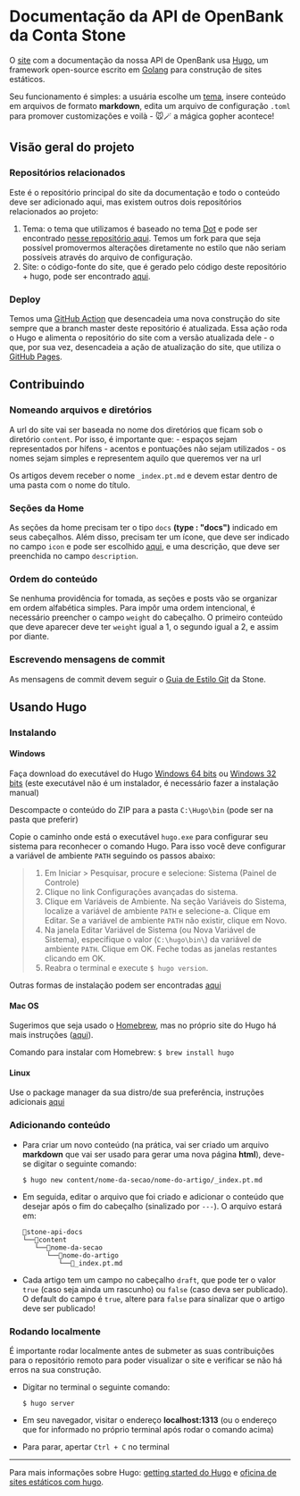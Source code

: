 # Documentação da API de OpenBank da Conta Stone

O [site](https://stone-co.github.io/) com a documentação da nossa API de OpenBank usa 
[Hugo](https://gohugo.io/), um framework open-source escrito em [Golang](https://go.dev/) para construção
de sites estáticos.

Seu funcionamento é simples: a usuária escolhe um [tema](https://themes.gohugo.io/), insere conteúdo em
arquivos de formato __markdown__, edita um arquivo de configuração `.toml` para promover customizações
e voilà - 🐭🪄 a mágica gopher acontece!

## Visão geral do projeto

### Repositórios relacionados

Este é o repositório principal do site da documentação e todo o conteúdo deve ser adicionado aqui, mas existem
outros dois repositórios relacionados ao projeto:

1) Tema: o tema que utilizamos é baseado no tema [Dot](https://themes.gohugo.io/dot-hugo-documentation-theme/)
e pode ser encontrado [nesse repositório aqui](https://github.com/stone-co/dot). Temos um fork para
que seja possível promovermos alterações diretamente no estilo que não seriam possíveis através do arquivo de
configuração.
2) Site: o código-fonte do site, que é gerado pelo código deste repositório + hugo, pode ser encontrado 
[aqui](https://github.com/stone-co/stone-co.github.io).

### Deploy

Temos uma [GitHub Action](https://github.com/stone-co/stone-api-docs/blob/master/.github/workflows/pages.yml)
que desencadeia uma nova construção do site sempre que a branch master deste repositório é atualizada.
Essa ação roda o Hugo e alimenta o repositório do site com a versão atualizada dele - o que, por sua vez,
desencadeia a ação de atualização do site, que utiliza o [GitHub Pages](https://pages.github.com/).

## Contribuindo

### Nomeando arquivos e diretórios
A url do site vai ser baseada no nome dos diretórios que ficam sob o diretório `content`.
Por isso, é importante que:
    - espaços sejam representados por hífens
    - acentos e pontuações não sejam utilizados
    - os nomes sejam simples e representem aquilo que queremos ver na url
    
Os artigos devem receber o nome `_index.pt.md` e devem estar dentro de uma pasta com o nome do título.

### Seções da Home
As seções da home precisam ter o tipo `docs` __(type : "docs")__ indicado em seus cabeçalhos.
Além disso, precisam ter um ícone, que deve ser indicado no campo `icon` e pode ser escolhido
[aqui](https://themify.me/themify-icons), e uma descrição, que deve ser preenchida no campo
`description`.

### Ordem do conteúdo
Se nenhuma providência for tomada, as seções e posts vão se organizar em ordem alfabética simples.
Para impôr uma ordem intencional, é necessário preencher o campo `weight` do cabeçalho.
O primeiro conteúdo que deve aparecer deve ter `weight` igual a 1, o segundo igual a 2, e assim
por diante.

### Escrevendo mensagens de commit
As mensagens de commit devem seguir o [Guia de Estilo Git](https://github.com/stone-payments/stoneco-best-practices/blob/master/gitStyleGuide/README_pt.md#commits)
da Stone.

## Usando Hugo

### Instalando

#### Windows

Faça download do executável do Hugo [Windows 64 bits](https://github.com/gohugoio/hugo/releases/download/v0.64.0/hugo_0.64.0_Windows-64bit.zip) 
     ou [Windows 32 bits](https://github.com/gohugoio/hugo/releases/download/v0.64.0/hugo_0.64.0_Windows-32bit.zip)
 (este executável não é um instalador, é necessário fazer a instalação manual)
     
Descompacte o conteúdo do ZIP para a pasta `C:\Hugo\bin` (pode ser na pasta que preferir)
     
Copie o caminho onde está o executável `hugo.exe` para configurar seu sistema para reconhecer o comando Hugo. Para isso você deve configurar a variável de ambiente `PATH` seguindo os passos abaixo:
     
> 1. Em Iniciar > Pesquisar, procure e selecione: Sistema (Painel de Controle)
> 2. Clique no link Configurações avançadas do sistema.
> 3. Clique em Variáveis de Ambiente. Na seção Variáveis do Sistema, localize a variável de ambiente `PATH` e selecione-a. Clique em Editar. Se a variável de ambiente `PATH` não existir, clique em Novo.
> 4. Na janela Editar Variável de Sistema (ou Nova Variável de Sistema), especifique o valor (`C:\hugo\bin\`) da variável de ambiente `PATH`. Clique em OK. Feche todas as janelas restantes clicando em OK.
> 5. Reabra o terminal e execute `$ hugo version`.
     
Outras formas de instalação podem ser encontradas [aqui](https://gohugo.io/getting-started/installing/#windows)

#### Mac OS

Sugerimos que seja usado o [Homebrew](https://brew.sh), mas no próprio site do Hugo há mais instruções ([aqui](https://gohugo.io/getting-started/installing/#macos)).

Comando para instalar com Homebrew: `$ brew install hugo`
   
#### Linux
   
Use o package manager da sua distro/de sua preferência, instruções adicionais [aqui](https://gohugo.io/getting-started/installing/#linux)

### Adicionando conteúdo
 
- Para criar um novo conteúdo (na prática, vai ser criado um arquivo __markdown__ que vai ser usado para gerar
uma nova página __html__), deve-se digitar o seguinte comando:

    `$ hugo new content/nome-da-secao/nome-do-artigo/_index.pt.md`
 
- Em seguida, editar o arquivo que foi criado e adicionar o conteúdo que desejar após o fim do cabeçalho
(sinalizado por `---`). O arquivo estará em:
    ``` 
    📂stone-api-docs    
    └──📂content    
       └──📂nome-da-secao
          └──📂nome-do-artigo
             └──📄_index.pt.md
    ```

- Cada artigo tem um campo no cabeçalho `draft`, que pode ter o valor `true` (caso seja ainda um rascunho)
ou `false` (caso deva ser publicado). O default do campo é `true`, altere para `false` para sinalizar que
o artigo deve ser publicado!

### Rodando localmente

É importante rodar localmente antes de submeter as suas contribuições para o repositório remoto para poder
visualizar o site e verificar se não há erros na sua construção.

- Digitar no terminal o seguinte comando:

    `$ hugo server`

- Em seu navegador, visitar o endereço __localhost:1313__ (ou o endereço que for informado no próprio terminal
após rodar o comando acima)

- Para parar, apertar `Ctrl + C` no terminal

--------

Para mais informações sobre Hugo: [getting started do Hugo](https://gohugo.io/getting-started/quick-start/) e 
[oficina de sites estáticos com hugo](https://github.com/womenwhogocwb/oficina-hugo).
